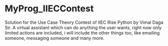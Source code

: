 # MyProg_IIECContest
Solution for the Use Case Theory Contest of IIEC Rise Python by Vimal Daga Sir.
A virtual assistant which can do anything the user wants, right now only limited actions are included, i will include the other things too, like emailing someone, messaging someone and many more.
